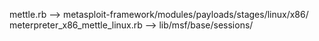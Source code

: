 mettle.rb --> metasploit-framework/modules/payloads/stages/linux/x86/
meterpreter_x86_mettle_linux.rb --> lib/msf/base/sessions/
